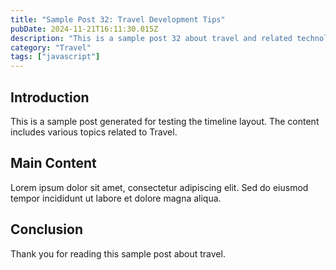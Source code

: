 ```yaml
---
title: "Sample Post 32: Travel Development Tips"
pubDate: 2024-11-21T16:11:30.015Z
description: "This is a sample post 32 about travel and related technologies. Learn about best practices and modern development techniques."
category: "Travel"
tags: ["javascript"]
---
```


## Introduction

This is a sample post generated for testing the timeline layout. The content includes various topics related to Travel.

## Main Content

Lorem ipsum dolor sit amet, consectetur adipiscing elit. Sed do eiusmod tempor incididunt ut labore et dolore magna aliqua.

## Conclusion

Thank you for reading this sample post about travel.
